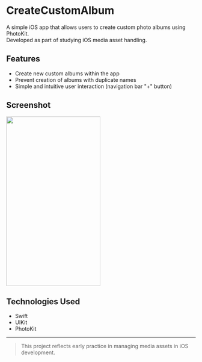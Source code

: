 # CreateCustomAlbum

A simple iOS app that allows users to create custom photo albums using PhotoKit.  
Developed as part of studying iOS media asset handling.

## Features
- Create new custom albums within the app
- Prevent creation of albums with duplicate names
- Simple and intuitive user interaction (navigation bar "+" button)

## Screenshot
<img src = "https://user-images.githubusercontent.com/28393778/43570357-11ac9926-9675-11e8-9bc6-bc7d12bb9f26.gif" width="250" height="450"  />

## Technologies Used
- Swift
- UIKit
- PhotoKit

---
> This project reflects early practice in managing media assets in iOS development.
